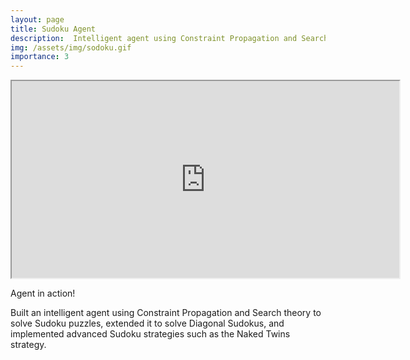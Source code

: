 ```yaml
---
layout: page
title: Sudoku Agent
description:  Intelligent agent using Constraint Propagation and Search theory to solve Sudoku puzzles.
img: /assets/img/sodoku.gif
importance: 3
---
```



<div class="row justify-content-sm-center">
    <p align="center"><iframe src="https://www.youtube.com/embed/I_YWnGjf9kI" width=620 height="315"></iframe></p>
</div>
<div class="caption">
    Agent in action!
</div>

Built an intelligent agent using Constraint Propagation and Search theory to solve Sudoku puzzles, extended it to solve Diagonal Sudokus, and implemented advanced Sudoku strategies such as the Naked Twins strategy.
